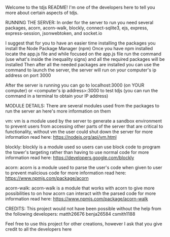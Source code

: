 Welcome to the tdjs README! I'm one of the developers here to tell you more about certain aspects of tdjs.

RUNNING THE SERVER:
  In order for the server to run you need several packages, acorn, acorn-walk, blockly, connect-sqlite3, ejs, express, express-session, jsonwebtoken, and socket.io

  I suggest that for you to have an easier time installing the packages you install the Node Package Manager (npm)
  Once you have npm installed locate the app.js file and while focused on the app.js file run the command <npm i> (use what's inside the inequality signs) and all the required packages will be installed
  Then after all the needed packages are installed you can use the command <node app.js> to launch the server, the server will run on your computer's ip address on port 3000

  After the server is running you can go to localhost:3000 (on YOUR computer) or <computer's ip address>:3000 to test tdjs (you can run the command <ipconfig> in a terminal to obtain your IP address)

MODULE DETAILS:
  There are several modules used from the packages to run the server an here's more information on them

  vm: vm is a module used by the server to generate a sandbox environment to prevent users from accessing other parts of the server that are critical to functionality, without vm the user could shut down the server
  for more information read here: https://nodejs.org/api/vm.html

  blockly: blockly is a module used so users can use block code to program the tower's targeting rather than having to use normal code
  for more information read here: https://developers.google.com/blockly

  acorn: acorn is a module used to parse the user's code when given to user to prevent malicious code
  for more information read here: https://www.npmjs.com/package/acorn

  acorn-walk: acorn-walk is a module that works with acorn to give more possibilities to on how acorn can interact with the parsed code
  for more information read here: https://www.npmjs.com/package/acorn-walk

CREDITS:
  This project would not have been possible without the help from the following developers:
    matth26676
    benja26584
    csmith1188

  Feel free to use this project for other creations, however I ask that you give credit to all the developers here
